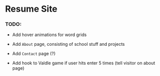 # Resume Site

### TODO:

- Add hover animations for word grids

- Add `About` page, consisting of school stuff and projects

- Add `Contact` page (?)

- Add hook to Valdle game if user hits enter 5 times (tell visitor on about page)
